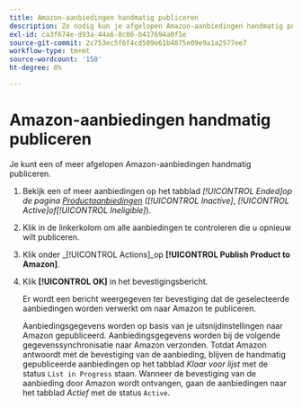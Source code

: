 ```yaml
---
title: Amazon-aanbiedingen handmatig publiceren
description: Zo nodig kun je afgelopen Amazon-aanbiedingen handmatig publiceren via je Commerce Admin.
exl-id: ca3f674e-d93a-44a6-8c06-b417694a0f1e
source-git-commit: 2c753ec5f6f4cd509e61b4875e09e9a1a2577ee7
workflow-type: tm+mt
source-wordcount: '150'
ht-degree: 0%

---
```


# Amazon-aanbiedingen handmatig publiceren

Je kunt een of meer afgelopen Amazon-aanbiedingen handmatig publiceren.

1. Bekijk een of meer aanbiedingen op het tabblad _[!UICONTROL Ended]_op de pagina [Productaanbiedingen](./managing-product-listings.md) (_[!UICONTROL Inactive]_, _[!UICONTROL Active]_of_[!UICONTROL Ineligible]_).

1. Klik in de linkerkolom om alle aanbiedingen te controleren die u opnieuw wilt publiceren.

1. Klik onder _[!UICONTROL Actions]_op **[!UICONTROL Publish Product to Amazon]**.

1. Klik **[!UICONTROL OK]** in het bevestigingsbericht.

   Er wordt een bericht weergegeven ter bevestiging dat de geselecteerde aanbiedingen worden verwerkt om naar Amazon te publiceren.

   Aanbiedingsgegevens worden op basis van je uitsnijdinstellingen naar Amazon gepubliceerd. Aanbiedingsgegevens worden bij de volgende gegevenssynchronisatie naar Amazon verzonden. Totdat Amazon antwoordt met de bevestiging van de aanbieding, blijven de handmatig gepubliceerde aanbiedingen op het tabblad _Klaar voor lijst_ met de status `List in Progress` staan. Wanneer de bevestiging van de aanbieding door Amazon wordt ontvangen, gaan de aanbiedingen naar het tabblad _Actief_ met de status `Active`.
